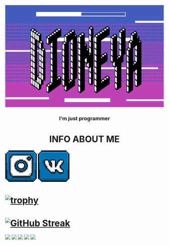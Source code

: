<img src="https://github.com/Dioneya/Dioneya/blob/main/dioneya.png" height="325"/>
<h3 align="center">I'm just programmer</h3>

<h1 align="center">INFO ABOUT ME</h1>

<a href="https://www.instagram.com/dioneya.cthulhu/" target="_blank"><img src="https://github.com/Dioneya/Dioneya/blob/main/insta.png" height="100"/></a>
<a href="https://www.instagram.com/dioneya.cthulhu/" target="_blank"><img src="https://github.com/Dioneya/Dioneya/blob/main/vk.png" height="100"/></a>
#
# [![trophy](https://github-profile-trophy.vercel.app/?username=Dioneya&theme=darkhub&row=1&margin-w=15&margin-h=15&align=center)](https://github.com/Dioneya/github-profile-trophy)

# [![GitHub Streak](https://github-readme-streak-stats.herokuapp.com/?user=Dioneya&theme=dark)](https://git.io/streak-stats)


![](https://github-profile-summary-cards.vercel.app/api/cards/profile-details?username=Dioneya&theme=solarized_dark)
![](https://github-profile-summary-cards.vercel.app/api/cards/most-commit-language?username=Dioneya&theme=solarized_dark)
![](https://github-profile-summary-cards.vercel.app/api/cards/repos-per-language?username=Dioneya&theme=solarized_dark)
![](https://github-profile-summary-cards.vercel.app/api/cards/stats?username=Dioneya&theme=solarized_dark)
![](https://github-profile-summary-cards.vercel.app/api/cards/productive-time?username=Dioneya&theme=solarized_dark)
